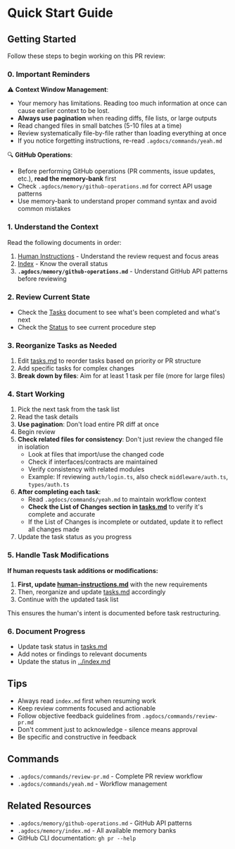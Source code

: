 # Quick Start Guide

## Getting Started

Follow these steps to begin working on this PR review:

### 0. Important Reminders

⚠️ **Context Window Management**:
- Your memory has limitations. Reading too much information at once can cause earlier context to be lost.
- **Always use pagination** when reading diffs, file lists, or large outputs
- Read changed files in small batches (5-10 files at a time)
- Review systematically file-by-file rather than loading everything at once
- If you notice forgetting instructions, re-read `.agdocs/commands/yeah.md`

🔍 **GitHub Operations**:
- Before performing GitHub operations (PR comments, issue updates, etc.), **read the memory-bank** first
- Check `.agdocs/memory/github-operations.md` for correct API usage patterns
- Use memory-bank to understand proper command syntax and avoid common mistakes

### 1. Understand the Context

Read the following documents in order:
1. [Human Instructions](./human-instructions.md) - Understand the review request and focus areas
2. [Index](./index.md) - Know the overall status
3. **`.agdocs/memory/github-operations.md`** - Understand GitHub API patterns before reviewing

### 2. Review Current State

- Check the [Tasks](./tasks.md) document to see what's been completed and what's next
- Check the [Status](./status.md) to see current procedure step

### 3. Reorganize Tasks as Needed

1. Edit [tasks.md](./tasks.md) to reorder tasks based on priority or PR structure
2. Add specific tasks for complex changes
3. **Break down by files**: Aim for at least 1 task per file (more for large files)

### 4. Start Working

1. Pick the next task from the task list
2. Read the task details
3. **Use pagination**: Don't load entire PR diff at once
4. Begin review
5. **Check related files for consistency**: Don't just review the changed file in isolation
   - Look at files that import/use the changed code
   - Check if interfaces/contracts are maintained
   - Verify consistency with related modules
   - Example: If reviewing `auth/login.ts`, also check `middleware/auth.ts`, `types/auth.ts`
6. **After completing each task**:
   - Read `.agdocs/commands/yeah.md` to maintain workflow context
   - **Check the List of Changes section in [tasks.md](./tasks.md)** to verify it's complete and accurate
   - If the List of Changes is incomplete or outdated, update it to reflect all changes made
7. Update the task status as you progress

### 5. Handle Task Modifications

**If human requests task additions or modifications:**
1. **First, update [human-instructions.md](./human-instructions.md)** with the new requirements
2. Then, reorganize and update [tasks.md](./tasks.md) accordingly
3. Continue with the updated task list

This ensures the human's intent is documented before task restructuring.

### 6. Document Progress

- Update task status in [tasks.md](./tasks.md)
- Add notes or findings to relevant documents
- Update the status in [../index.md](../index.md)

## Tips

- Always read `index.md` first when resuming work
- Keep review comments focused and actionable
- Follow objective feedback guidelines from `.agdocs/commands/review-pr.md`
- Don't comment just to acknowledge - silence means approval
- Be specific and constructive in feedback

## Commands

- `.agdocs/commands/review-pr.md` - Complete PR review workflow
- `.agdocs/commands/yeah.md` - Workflow management

## Related Resources

- `.agdocs/memory/github-operations.md` - GitHub API patterns
- `.agdocs/memory/index.md` - All available memory banks
- GitHub CLI documentation: `gh pr --help`
